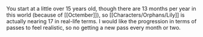 You start at a little over 15 years old, though there are 13 months per year in this world (because of [[Octember]]), so [[Characters/Orphans/Lily]] is actually nearing 17 in real-life terms. I would like the progression in terms of passes to feel realistic, so no getting a new pass every month or two.